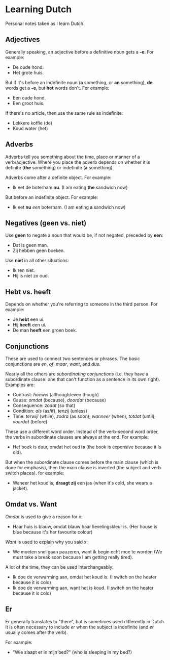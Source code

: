 # Learning Dutch

Personal notes taken as I learn Dutch.

## Adjectives

Generally speaking, an adjective before a definitive noun gets a **-e**. For example:

- De oude hond.
- Het grote huis.

But if it's before an indefinite noun (**a** something, or **an** something), **de** words get a **-e**, but **het** words don't. For example:

- Een oude hond.
- Een groot huis.

If there's no article, then use the same rule as indefinite:

- Lekkere koffie (de)
- Koud water (het)

## Adverbs

Adverbs tell you something about the time, place or manner of a verb/adjective. Where you place the adverb depends on whether it is definite (**the** something) or indefinite (**a** something).

Adverbs come after a definite object. For example:

- Ik eet de boterham **nu**. (I am eating **the** sandwich now)

But before an indefinite object. For example:

- Ik eet **nu** *een* boterham. (I am eating **a** sandwich now)

## Negatives (geen vs. niet)

Use **geen** to negate a noun that would be, if not negated, preceded by **een**:

- Dat is geen man.
- Zij hebben geen boeken.

Use **niet** in all other situations:

- Ik ren niet.
- Hij is niet zo oud.

## Hebt vs. heeft

Depends on whether you're referring to someone in the third person. For example:

- Je **hebt** een ui.
- Hij **heeft** een ui.
- De man **heeft** een groen boek.

## Conjunctions

These are used to connect two sentences or phrases. The basic conjunctions are *en*, *of*, *maar*, *want*, and *dus*.

Nearly all the others are *subordinating conjunctions* (i.e. they have a subordinate clause: one that can't function as a sentence in its own right). Examples are:

- Contrast: *hoewel* (although/even though)
- Cause: *omdat* (because), *doordat* (because)
- Consequence: *zodat* (so that)
- Condition: *als* (as/if), *tenzij* (unless)
- Time: *terwijl* (while), *zodra* (as soon), *wanneer* (when), *totdat* (until), *voordat* (before)

These use a different word order. Instead of the verb-second word order, the verbs in subordinate clauses are always at the end. For example:

- Het boek is duur, omdat het oud **is** (the book is expensive because it is old).

But when the subordinate clause comes before the main clause (which is done for emphasis), then the main clause is inverted (the subject and verb switch places). for example:

- Waneer het koud is, **draagt zij** een jas (when it's cold, she wears a jacket).

## Omdat vs. Want

*Omdat* is used to give a reason for x:

- Haar huis is blauw, omdat blauw haar lievelingskleur is. (Her house is blue because it's her favourite colour)

*Want* is used to explain why you said x:

- We moeten snel gaan pauzeren, want ik begin echt moe te worden (We must take a break soon because I am getting really tired).

A lot of the time, they can be used interchangeably:

- Ik doe de verwarming aan, omdat het koud is. (I switch on the heater because it is cold)
- Ik doe de verwarming aan, want het is koud. (I switch on the heater because it is cold)

## Er

Er generally translates to "there", but is sometimes used differently in Dutch. It is often necessary to include *er* when the subject is indefinite (and *er* usually comes after the verb).

For example:

- "Wie slaapt er in mijn bed?" (who is sleeping in my bed?)
